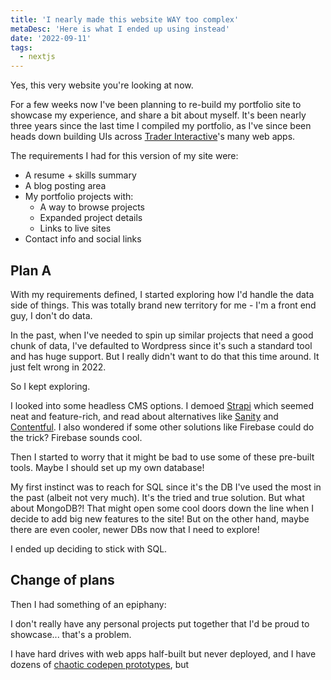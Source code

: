 ```yaml
---
title: 'I nearly made this website WAY too complex'
metaDesc: 'Here is what I ended up using instead'
date: '2022-09-11'
tags:
  - nextjs
---
```


Yes, this very website you're looking at now.

For a few weeks now I've been planning to re-build my portfolio site to showcase my experience, and share a bit about myself. It's been nearly three years since the last time I compiled my portfolio, as I've since been heads down building UIs across [Trader Interactive](https://www.crunchbase.com/organization/trader-interactive)'s many web apps.

The requirements I had for this version of my site were:

- A resume + skills summary
- A blog posting area
- My portfolio projects with:
  - A way to browse projects
  - Expanded project details 
  - Links to live sites
- Contact info and social links

## Plan A

With my requirements defined, I started exploring how I'd handle the data side of things. This was totally brand new territory for me - I'm a front end guy, I don't do data.

In the past, when I've needed to spin up similar projects that need a good chunk of data, I've defaulted to Wordpress since it's such a standard tool and has huge support. But I really didn't want to do that this time around. It just felt wrong in 2022.

So I kept exploring.

I looked into some headless CMS options. I demoed [Strapi](https://strapi.io/) which seemed neat and feature-rich, and read about alternatives like [Sanity](https://www.sanity.io/) and [Contentful](https://www.contentful.com/). I also wondered if some other solutions like Firebase could do the trick? Firebase sounds cool.

Then I started to worry that it might be bad to use some of these pre-built tools. Maybe I should set up my own database!

My first instinct was to reach for SQL since it's the DB I've used the most in the past (albeit not very much). It's the tried and true solution. But what about MongoDB?! That might open some cool doors down the line when I decide to add big new features to the site! But on the other hand, maybe there are even cooler, newer DBs now that I need to explore!

I ended up deciding to stick with SQL. 

## Change of plans

Then I had something of an epiphany:

I don't really have any personal projects put together that I'd be proud to showcase... that's a problem.

I have hard drives with web apps half-built but never deployed, and I have dozens of [chaotic codepen prototypes](https://codepen.io/josh-howson), but  
